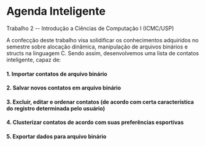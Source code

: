 # Agenda Inteligente
Trabalho 2 -- Introdução a Ciências de Computação I (ICMC/USP)

A confecção deste trabalho visa solidificar os conhecimentos adquiridos no semestre sobre alocação dinâmica, manipulação de arquivos binários e structs na linguagem C. Sendo assim, desenvolvemos uma lista de contatos inteligente, capaz de:

#### 1. Importar contatos de arquivo binário

#### 2. Salvar novos contatos em arquivo binário

#### 3. Excluir, editar e ordenar contatos (de acordo com certa característica do registro determinada pelo usuário)

#### 4. Clusterizar contatos de acordo com suas preferências esportivas

#### 5. Exportar dados para arquivo binário
